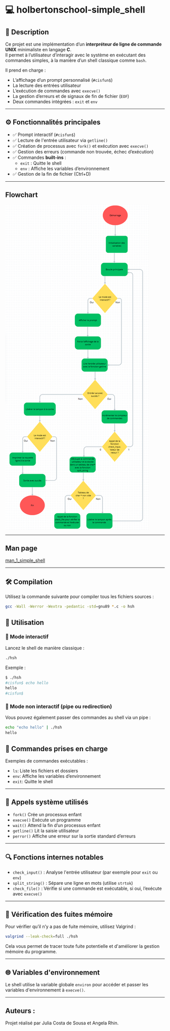 # 💻 holbertonschool-simple_shell

## 📌 Description

Ce projet est une implémentation d’un **interpréteur de ligne de commande UNIX** minimaliste en langage **C**.  
Il permet à l’utilisateur d’interagir avec le système en exécutant des commandes simples, à la manière d’un shell classique comme `bash`.

Il prend en charge :

- L’affichage d’un prompt personnalisé (`#cisfun$`)
- La lecture des entrées utilisateur
- L’exécution de commandes avec `execve()`
- La gestion d’erreurs et de signaux de fin de fichier (`EOF`)
- Deux commandes intégrées : `exit` et `env`

---

## ⚙️ Fonctionnalités principales

- ✅ Prompt interactif (`#cisfun$`)
- ✅ Lecture de l'entrée utilisateur via `getline()`
- ✅ Création de processus avec `fork()` et exécution avec `execve()`
- ✅ Gestion des erreurs (commande non trouvée, échec d’exécution)
- ✅ Commandes **built-ins** :
  - `exit` : Quitte le shell
  - `env` : Affiche les variables d’environnement
- ✅ Gestion de la fin de fichier (Ctrl+D)

---

## Flowchart 
![flowchart simpleshell](https://github.com/JuliaCostaDeSousa/holbertonschool-simple_shell/blob/main/flowchart-shell.png?raw=true)
___

## Man page
[man_1_simple_shell](https://github.com/JuliaCostaDeSousa/holbertonschool-simple_shell/blob/main/man_1_simple_shell)

___

## 🛠️ Compilation

Utilisez la commande suivante pour compiler tous les fichiers sources :

```bash
gcc -Wall -Werror -Wextra -pedantic -std=gnu89 *.c -o hsh
```

## 🚀 Utilisation

### 🔁 Mode interactif

Lancez le shell de manière classique :

```bash
./hsh
```
Exemple :
```bash
$ ./hsh
#cisfun$ echo hello
hello
#cisfun$
```

### 📡 Mode non interactif (pipe ou redirection)

Vous pouvez également passer des commandes au shell via un pipe :
```bash
echo "echo hello" | ./hsh
hello
```


## 💬 Commandes prises en charge

Exemples de commandes exécutables :

- `ls`: Liste les fichiers et dossiers
- `env`:	Affiche les variables d’environnement
- `exit`:	Quitte le shell
---

## 🔧 Appels système utilisés
- `fork()`	Crée un processus enfant
- `execve()`	Exécute un programme
- `wait()`	Attend la fin d’un processus enfant
- `getline()`	Lit la saisie utilisateur
- `perror()`	Affiche une erreur sur la sortie standard d’erreurs
---

## 🔍 Fonctions internes notables

- `check_input()` : Analyse l'entrée utilisateur (par exemple pour `exit` ou `env`)
- `split_string()` : Sépare une ligne en mots (utilise `strtok`)
- `check_file()` : Vérifie si une commande est exécutable, si oui, l’exécute avec `execve()`
___

## 🧠 Vérification des fuites mémoire

Pour vérifier qu’il n’y a pas de fuite mémoire, utilisez Valgrind :

```bash
valgrind --leak-check=full ./hsh
```
Cela vous permet de tracer toute fuite potentielle et d'améliorer la gestion mémoire du programme.
___

## 🌐 Variables d'environnement
Le shell utilise la variable globale `environ` pour accéder et passer les variables d'environnement à `execve()`.
___

## Auteurs : 
Projet réalisé par Julia Costa de Sousa et Angela Rhin.
